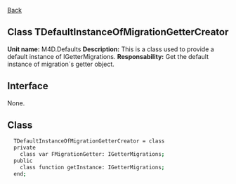 [Back](CLASS_REFERENCES.md)
## Class **TDefaultInstanceOfMigrationGetterCreator** ## 

**Unit name:** M4D.Defaults
**Description:** This is a class used to provide a default instance of IGetterMigrations.
**Responsability:** Get the default instance of migration´s getter object.

## Interface ##
None.

## Class ##

```sh
  TDefaultInstanceOfMigrationGetterCreator = class
  private
    class var FMigrationGetter: IGetterMigrations;
  public
    class function getInstance: IGetterMigrations;
  end;
```